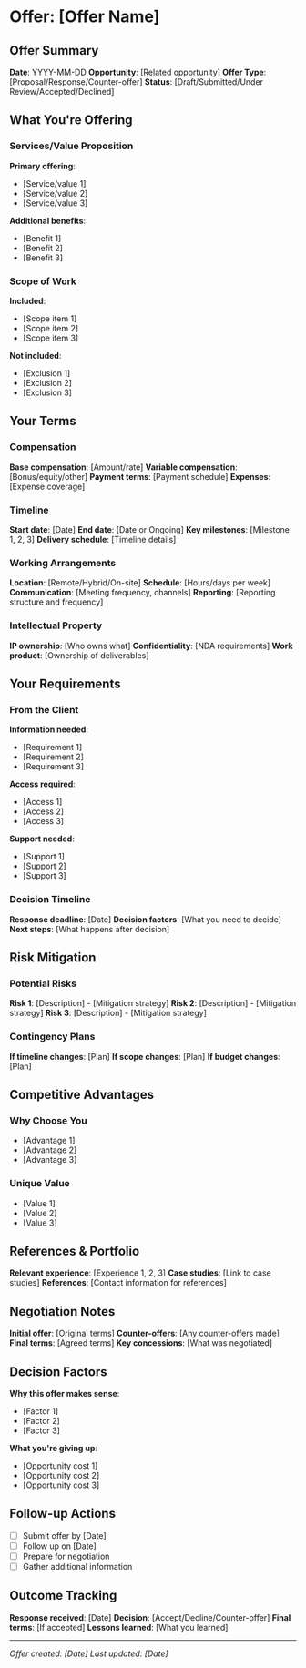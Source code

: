 # Offer: [Offer Name]

## Offer Summary
**Date**: YYYY-MM-DD
**Opportunity**: [Related opportunity]
**Offer Type**: [Proposal/Response/Counter-offer]
**Status**: [Draft/Submitted/Under Review/Accepted/Declined]

## What You're Offering

### Services/Value Proposition
**Primary offering**:
- [Service/value 1]
- [Service/value 2]
- [Service/value 3]

**Additional benefits**:
- [Benefit 1]
- [Benefit 2]
- [Benefit 3]

### Scope of Work
**Included**:
- [Scope item 1]
- [Scope item 2]
- [Scope item 3]

**Not included**:
- [Exclusion 1]
- [Exclusion 2]
- [Exclusion 3]

## Your Terms

### Compensation
**Base compensation**: [Amount/rate]
**Variable compensation**: [Bonus/equity/other]
**Payment terms**: [Payment schedule]
**Expenses**: [Expense coverage]

### Timeline
**Start date**: [Date]
**End date**: [Date or Ongoing]
**Key milestones**: [Milestone 1, 2, 3]
**Delivery schedule**: [Timeline details]

### Working Arrangements
**Location**: [Remote/Hybrid/On-site]
**Schedule**: [Hours/days per week]
**Communication**: [Meeting frequency, channels]
**Reporting**: [Reporting structure and frequency]

### Intellectual Property
**IP ownership**: [Who owns what]
**Confidentiality**: [NDA requirements]
**Work product**: [Ownership of deliverables]

## Your Requirements

### From the Client
**Information needed**:
- [Requirement 1]
- [Requirement 2]
- [Requirement 3]

**Access required**:
- [Access 1]
- [Access 2]
- [Access 3]

**Support needed**:
- [Support 1]
- [Support 2]
- [Support 3]

### Decision Timeline
**Response deadline**: [Date]
**Decision factors**: [What you need to decide]
**Next steps**: [What happens after decision]

## Risk Mitigation

### Potential Risks
**Risk 1**: [Description] - [Mitigation strategy]
**Risk 2**: [Description] - [Mitigation strategy]
**Risk 3**: [Description] - [Mitigation strategy]

### Contingency Plans
**If timeline changes**: [Plan]
**If scope changes**: [Plan]
**If budget changes**: [Plan]

## Competitive Advantages

### Why Choose You
- [Advantage 1]
- [Advantage 2]
- [Advantage 3]

### Unique Value
- [Value 1]
- [Value 2]
- [Value 3]

## References & Portfolio
**Relevant experience**: [Experience 1, 2, 3]
**Case studies**: [Link to case studies]
**References**: [Contact information for references]

## Negotiation Notes
**Initial offer**: [Original terms]
**Counter-offers**: [Any counter-offers made]
**Final terms**: [Agreed terms]
**Key concessions**: [What was negotiated]

## Decision Factors
**Why this offer makes sense**:
- [Factor 1]
- [Factor 2]
- [Factor 3]

**What you're giving up**:
- [Opportunity cost 1]
- [Opportunity cost 2]
- [Opportunity cost 3]

## Follow-up Actions
- [ ] Submit offer by [Date]
- [ ] Follow up on [Date]
- [ ] Prepare for negotiation
- [ ] Gather additional information

## Outcome Tracking
**Response received**: [Date]
**Decision**: [Accept/Decline/Counter-offer]
**Final terms**: [If accepted]
**Lessons learned**: [What you learned]

---
*Offer created: [Date]*
*Last updated: [Date]*
